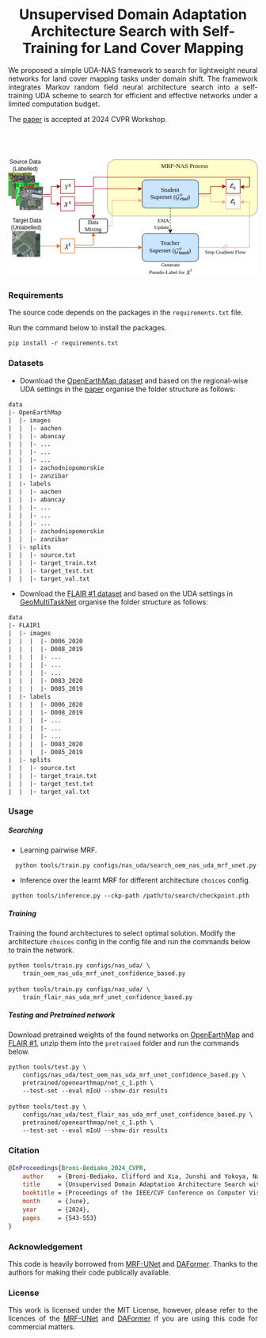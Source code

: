 <h1 align="center">Unsupervised Domain Adaptation Architecture Search with Self-Training for Land Cover Mapping</h1>

<p align="justify">We proposed a simple UDA-NAS framework to search for lightweight neural networks for land cover mapping tasks under domain shift. The framework integrates Markov random field neural architecture search into a self-training UDA scheme to search for efficient and effective networks under a limited computation budget.</p> 

The [paper]([https://arxiv.org/abs/2404.14704](https://openaccess.thecvf.com/content/CVPR2024W/EarthVision/html/Broni-Bediako_Unsupervised_Domain_Adaptation_Architecture_Search_with_Self-Training_for_Land_Cover_CVPRW_2024_paper.html)) is accepted at 2024 CVPR Workshop. 
<p>&nbsp;</p>

<h1 align="center">
<img src="doc/UDA-NAS1.png" alt="framework fig">
</img>
</h1>


### Requirements
The source code depends on the packages in the `requirements.txt` file.

Run the command below to install the packages.
```Shell
pip install -r requirements.txt
``` 

### Datasets
* Download the [OpenEarthMap dataset](https://open-earth-map.org/) and based on the regional-wise UDA settings in the [paper](https://openaccess.thecvf.com/content/WACV2023/papers/Xia_OpenEarthMap_A_Benchmark_Dataset_for_Global_High-Resolution_Land_Cover_Mapping_WACV_2023_paper.pdf) organise the folder structure as follows: 
```
data
|- OpenEarthMap
|  |- images
|  |  |- aachen 
|  |  |- abancay
|  |  |- ...
|  |  |- ...
|  |  |- ...
|  |  |- zachodniopomorskie
|  |  |- zanzibar
|  |- labels
|  |  |- aachen 
|  |  |- abancay
|  |  |- ...
|  |  |- ...
|  |  |- ...
|  |  |- zachodniopomorskie
|  |  |- zanzibar
|  |- splits
|  |  |- source.txt
|  |  |- target_train.txt
|  |  |- target_test.txt
|  |  |- target_val.txt
```

* Download the [FLAIR #1 dataset](https://ignf.github.io/FLAIR/) and based on the UDA settings in [GeoMultiTaskNet](https://openaccess.thecvf.com/content/CVPR2023W/EarthVision/papers/Marsocci_GeoMultiTaskNet_Remote_Sensing_Unsupervised_Domain_Adaptation_Using_Geographical_Coordinates_CVPRW_2023_paper.pdf) organise the folder structure as follows:
```
data
|- FLAIR1
|  |- images
|  |  |  |- D006_2020 
|  |  |  |- D008_2019
|  |  |  |- ...
|  |  |  |- ...
|  |  |  |- ...
|  |  |  |- D083_2020
|  |  |  |- D085_2019
|  |- labels
|  |  |  |- D006_2020 
|  |  |  |- D008_2019
|  |  |  |- ...
|  |  |  |- ...
|  |  |  |- ...
|  |  |  |- D083_2020
|  |  |  |- D085_2019
|  |- splits
|  |  |- source.txt
|  |  |- target_train.txt
|  |  |- target_test.txt
|  |  |- target_val.txt
```


### Usage
##### Searching
* Learning pairwise MRF. 
```
  python tools/train.py configs/nas_uda/search_oem_nas_uda_mrf_unet.py 
```
* Inference over the learnt MRF for different architecture `choices` config.
```
 python tools/inference.py --ckp-path /path/to/search/checkpoint.pth
```

##### Training
Training the found architectures to select optimal solution. Modify the architecture `choices` config in the config file and run the commands below to train the network.
```
python tools/train.py configs/nas_uda/ \
    train_oem_nas_uda_mrf_unet_confidence_based.py

python tools/train.py configs/nas_uda/ \
    train_flair_nas_uda_mrf_unet_confidence_based.py
```

##### Testing and Pretrained network
 Download pretrained weights of the found networks on [OpenEarthMap](https://drive.google.com/file/d/1b7lO2WHOKbgKvhKPd2iEd80F-XGDNcTR/view?usp=sharing) and [ FLAIR #1](https://drive.google.com/file/d/1dTpu2-phL00mBqVnNumfODTO650yE4-n/view?usp=sharing), unzip them into the `pretrained` folder and run the commands below.
```
python tools/test.py \
    configs/nas_uda/test_oem_nas_uda_mrf_unet_confidence_based.py \
    pretrained/openearthmap/net_c_1.pth \
    --test-set --eval mIoU --show-dir results

python tools/test.py \
    configs/nas_uda/test_flair_nas_uda_mrf_unet_confidence_based.py \
    pretrained/openearthmap/net_c_1.pth \
    --test-set --eval mIoU --show-dir results
```

### Citation
```BibTeX
@InProceedings{Broni-Bediako_2024_CVPR,
    author    = {Broni-Bediako, Clifford and Xia, Junshi and Yokoya, Naoto},
    title     = {Unsupervised Domain Adaptation Architecture Search with Self-Training for Land Cover Mapping},
    booktitle = {Proceedings of the IEEE/CVF Conference on Computer Vision and Pattern Recognition (CVPR) Workshops},
    month     = {June},
    year      = {2024},
    pages     = {543-553}
}
```

### Acknowledgement
<p align="justify">This code is heavily borrowed from <a href="https://github.com/zifuwanggg/MRF-UNets">MRF-UNet</a> and <a href="https://github.com/lhoyer/DAFormer?tab=readme-ov-file">DAFormer</a>. Thanks to the authors for making their code publically available.</p>


### License
<p align="justify">This work is licensed under the MIT License, however, please refer to the licences of the <a href="https://github.com/zifuwanggg/MRF-UNets">MRF-UNet</a> and <a href="https://github.com/lhoyer/DAFormer?tab=readme-ov-file">DAFormer</a> if you are using this code for commercial matters.</p>
